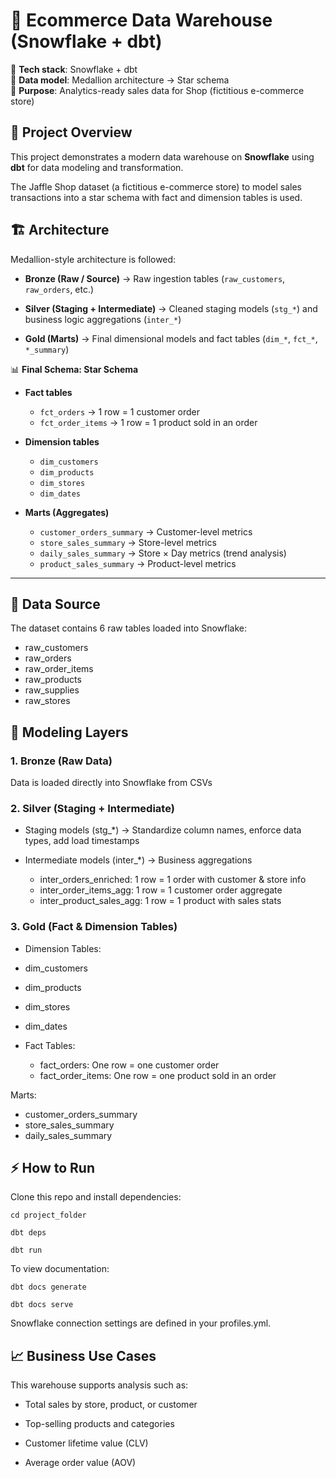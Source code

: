 # 🏪 Ecommerce Data Warehouse (Snowflake + dbt)

🔹 **Tech stack**: Snowflake + dbt  
🔹 **Data model**: Medallion architecture → Star schema  
🔹 **Purpose**: Analytics-ready sales data for Shop (fictitious e-commerce store)

## 📌 Project Overview

  

This project demonstrates a modern data warehouse on **Snowflake** using **dbt** for data modeling and transformation.

  

The Jaffle Shop dataset (a fictitious e-commerce store) to model sales transactions into a star schema with fact and dimension tables is used.

  
  

## 🏗️ Architecture

  

Medallion-style architecture is followed:

  

 - **Bronze (Raw / Source)** → Raw ingestion tables (`raw_customers`, `raw_orders`, etc.)
   
 -  **Silver (Staging + Intermediate)** → Cleaned staging models (`stg_*`) and business logic aggregations (`inter_*`)
     
 -  **Gold (Marts)** → Final dimensional models and fact tables (`dim_*`, `fct_*`, `*_summary`)



📊 **Final Schema: Star Schema**

- **Fact tables**
  - `fct_orders` → 1 row = 1 customer order  
  - `fct_order_items` → 1 row = 1 product sold in an order  

- **Dimension tables**
  - `dim_customers`  
  - `dim_products`  
  - `dim_stores`  
  - `dim_dates`  

- **Marts (Aggregates)**
  - `customer_orders_summary` → Customer-level metrics  
  - `store_sales_summary` → Store-level metrics  
  - `daily_sales_summary` → Store × Day metrics (trend analysis)  
  - `product_sales_summary` → Product-level metrics 

---

## 📂 Data Source

  

The dataset contains 6 raw tables loaded into Snowflake:

 - raw_customers
 - raw_orders    
 - raw_order_items    
 - raw_products   
 - raw_supplies   
 - raw_stores


## 🔄 Modeling Layers

### 1. Bronze (Raw Data)

Data is loaded directly into Snowflake from CSVs

### 2. Silver (Staging + Intermediate)

  

 - Staging models (stg_*) → Standardize column names, enforce data
   types, add load timestamps
   
   
  - Intermediate models (inter_*) → Business aggregations
    -  inter_orders_enriched: 1 row = 1 order with customer & store info
    -  inter_order_items_agg: 1 row = 1 customer order aggregate
    -  inter_product_sales_agg: 1 row = 1 product with sales stats
    

### 3. Gold (Fact & Dimension Tables)

   - Dimension Tables:

  - dim_customers
  -  dim_products
  -   dim_stores
  -  dim_dates


 - Fact Tables:

	 - fact_orders: One row = one customer order 
	 - fact_order_items: One row = one product sold in an order

  
Marts:

 - customer_orders_summary 
 - store_sales_summary
 - daily_sales_summary


## ⚡ How to Run

  

Clone this repo and install dependencies:

  ` cd project_folder `
  
` dbt deps `

` dbt run `

 

  
  

To view documentation:

 ` dbt docs generate `
 
 ` dbt docs serve `



Snowflake connection settings are defined in your profiles.yml.

  
  

## 📈 Business Use Cases

  

This warehouse supports analysis such as:

  

 - Total sales by store, product, or customer
   
     
   
 
 - Top-selling products and categories
      
        
     
 - Customer lifetime value (CLV)
         
           
 - Average order value (AOV)

